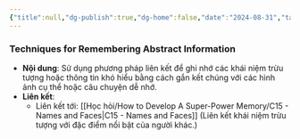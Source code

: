 ```yaml
---
{"title":null,"dg-publish":true,"dg-home":false,"date":"2024-08-31","tags":["#book","#memory","#How_to_Develop_A_Super_Power_Memory"],"Chương":"Chương14","permalink":"/hoc-hoi/how-to-develop-a-super-power-memory/techniques-for-remembering-abstract-information/","dgPassFrontmatter":true,"noteIcon":"","updated":"2025-01-14T22:11:19.120+07:00"}
---
```


### Techniques for Remembering Abstract Information

- **Nội dung**: Sử dụng phương pháp liên kết để ghi nhớ các khái niệm trừu tượng hoặc thông tin khó hiểu bằng cách gắn kết chúng với các hình ảnh cụ thể hoặc câu chuyện dễ nhớ.
- **Liên kết**:
    - Liên kết tới: [[Học hỏi/How to Develop A Super-Power Memory/C15 - Names and Faces\|C15 - Names and Faces]] (Liên kết khái niệm trừu tượng với đặc điểm nổi bật của người khác.)